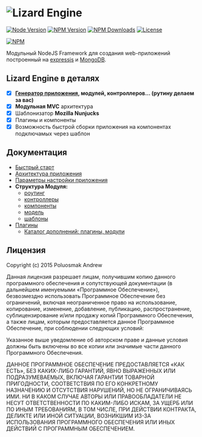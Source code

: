 ![Lizard Engine](http://i.imgur.com/mhamGKF.png)
===================================
[![Node Version][node-image]][npm-url]
[![NPM Version][npm-image]][npm-url]
[![NPM Downloads][downloads-image]][downloads-url]
[![License][license-image]][downloads-url]

[![NPM](https://nodei.co/npm/lizard-engine.png?downloads=true&downloadRank=true)](https://nodei.co/npm/lizard-engine/)

Модульный NodeJS Framework для создания web-приложений построенный на [expressjs](http://expressjs.com/) и [MongoDB](https://www.mongodb.org/).

## Lizard Engine в деталях

- [x] **[Генератор приложения](https://github.com/PoluosmakAndrew/generator-lizard-engine), модулей, контроллеров... (рутину делаем за вас)**
- [x] **Модульная MVC** архитектура
- [x] Шаблонизатор **Mozilla Nunjucks**
- [x] Плагины и компоненты
- [x] Возможность быстрой сборки приложения на компонентах подключамых через шаблон

## Документация

* [Быстрый старт](https://github.com/PoluosmakAndrew/lizard-engine/blob/master/docs/getstarted.md)
* [Архитектура приложения](https://github.com/PoluosmakAndrew/lizard-engine/blob/master/docs/architecture.md)
* [Параметры настройки приложения](https://github.com/PoluosmakAndrew/lizard-engine/blob/master/docs/configuration.md)
* **Структура Модуля:**
    * [роутинг](https://github.com/PoluosmakAndrew/lizard-engine/blob/master/docs/module_routing.md)
    * [контроллеры](https://github.com/PoluosmakAndrew/lizard-engine/blob/master/docs/module_controller.md)
    * [компоненты](https://github.com/PoluosmakAndrew/lizard-engine/blob/master/docs/module_component.md)
    * [модель](https://github.com/PoluosmakAndrew/lizard-engine/blob/master/docs/module_model.md)
    * [шаблоны](https://github.com/PoluosmakAndrew/lizard-engine/blob/master/docs/module_template.md)
* [Плагины](https://github.com/PoluosmakAndrew/lizard-engine/blob/master/docs/plugins.md)
    * [Каталог дополнений: плагины, модули](https://github.com/PoluosmakAndrew/lizard-engine/wiki/%D0%94%D0%BE%D0%BF%D0%BE%D0%BB%D0%BD%D0%B8%D1%82%D0%B5%D0%BB%D1%8C%D0%BD%D1%8B%D0%B5:-%D0%9F%D0%BB%D0%B0%D0%B3%D0%B8%D0%BD%D1%8B,-%D0%9C%D0%BE%D0%B4%D1%83%D0%BB%D0%B8,-%D0%9A%D0%BE%D0%BC%D0%BF%D0%BE%D0%BD%D0%B5%D0%BD%D1%82%D1%8B)

## Лицензия

Copyright (c) 2015 Poluosmak Andrew

Данная лицензия разрешает лицам, получившим копию данного программного обеспечения и сопутствующей документации (в дальнейшем именуемыми «Программное Обеспечение»), безвозмездно использовать Программное Обеспечение без ограничений, включая неограниченное право на использование, копирование, изменение, добавление, публикацию, распространение, сублицензирование и/или продажу копий Программного Обеспечения, а также лицам, которым предоставляется данное Программное Обеспечение, при соблюдении следующих условий:

Указанное выше уведомление об авторском праве и данные условия должны быть включены во все копии или значимые части данного Программного Обеспечения.

ДАННОЕ ПРОГРАММНОЕ ОБЕСПЕЧЕНИЕ ПРЕДОСТАВЛЯЕТСЯ «КАК ЕСТЬ», БЕЗ КАКИХ-ЛИБО ГАРАНТИЙ, ЯВНО ВЫРАЖЕННЫХ ИЛИ ПОДРАЗУМЕВАЕМЫХ, ВКЛЮЧАЯ ГАРАНТИИ ТОВАРНОЙ ПРИГОДНОСТИ, СООТВЕТСТВИЯ ПО ЕГО КОНКРЕТНОМУ НАЗНАЧЕНИЮ И ОТСУТСТВИЯ НАРУШЕНИЙ, НО НЕ ОГРАНИЧИВАЯСЬ ИМИ. НИ В КАКОМ СЛУЧАЕ АВТОРЫ ИЛИ ПРАВООБЛАДАТЕЛИ НЕ НЕСУТ ОТВЕТСТВЕННОСТИ ПО КАКИМ-ЛИБО ИСКАМ, ЗА УЩЕРБ ИЛИ ПО ИНЫМ ТРЕБОВАНИЯМ, В ТОМ ЧИСЛЕ, ПРИ ДЕЙСТВИИ КОНТРАКТА, ДЕЛИКТЕ ИЛИ ИНОЙ СИТУАЦИИ, ВОЗНИКШИМ ИЗ-ЗА ИСПОЛЬЗОВАНИЯ ПРОГРАММНОГО ОБЕСПЕЧЕНИЯ ИЛИ ИНЫХ ДЕЙСТВИЙ С ПРОГРАММНЫМ ОБЕСПЕЧЕНИЕМ.

[node-image]: https://img.shields.io/node/v/lizard-engine.svg
[npm-image]: https://img.shields.io/npm/v/lizard-engine.svg
[npm-url]: https://npmjs.org/package/lizard-engine
[license-image]: https://img.shields.io/npm/l/lizard-engine.svg
[downloads-image]: https://img.shields.io/npm/dm/lizard-engine.svg
[downloads-url]: https://npmjs.org/package/lizard-engine